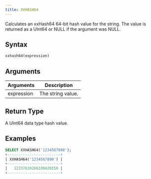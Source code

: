 ```yaml
---
title: XXHASH64
---
```


Calculates an xxHash64 64-bit hash value for the string.
The value is returned as a UInt64 or NULL if the argument was NULL.

## Syntax

```sql
xxhash64(expression)
```

## Arguments

| Arguments  | Description       |
| ---------- | ----------------- |
| expression | The string value. |

## Return Type

A UInt64 data type hash value.

## Examples

```sql
SELECT XXHASH64('1234567890');
+------------------------+
| XXHASH64('1234567890') |
+------------------------+
|   12237639266330420150 |
+------------------------+
```
